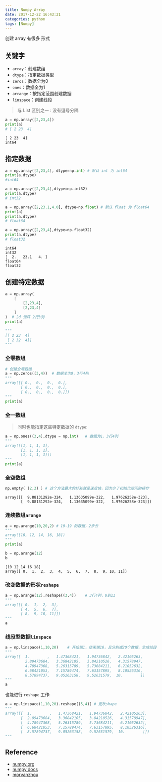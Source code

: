 ```yaml
---
title: Numpy Array 
date: 2017-12-22 16:43:21
categories: python
tags: [Numpy]   
---
```


创建 array 有很多 形式

<!-- more -->

## 关键字

- `array`：创建数组
- `dtype`：指定数据类型
- `zeros`：数据全为0
- `ones`：数据全为1
- `arrange`：按指定范围创建数据
- `linspace`：创建线段

> 与 List 区别之一 : 没有逗号分隔


```python
a = np.array([2,23,4])
print(a)
# [ 2 23  4]
```

    [ 2 23  4]
    int64


## 指定数据


```python
a = np.array([2,23,4], dtype=np.int) # 默认 int 为 int64
print(a.dtype) 
#int64

a = np.array([2,23,4],dtype=np.int32)
print(a.dtype)
# int32

a = np.array([2,23.1,4.0], dtype=np.float) # 默认 float 为 float64
print(a)
print(a.dtype)
# float64

a = np.array([2,23,4],dtype=np.float32)
print(a.dtype)
# float32
```

    int64
    int32
    [  2.   23.1   4. ]
    float64
    float32


## 创建特定数据


```python
a = np.array(
    [
        [2,23,4],
        [2,23,4]
    ]
)  # 2d 矩阵 2行3列
print(a)

"""
[[ 2 23  4]
 [ 2 32  4]]
"""
```

### 全零数组


```python
# 创建全零数组
a = np.zeros((3,4))  # 数据全为0，3行4列
"""
array([[ 0.,  0.,  0.,  0.],
       [ 0.,  0.,  0.,  0.],
       [ 0.,  0.,  0.,  0.]])
"""
print(a)
```

### 全一数组

> 同时也能指定这些特定数据的 `dtype`:


```python
a = np.ones((3,4),dtype = np.int)   # 数据为1，3行4列
"""
array([[1, 1, 1, 1],
       [1, 1, 1, 1],
       [1, 1, 1, 1]])
"""
print(a)
```

### 全空数组


```python
np.empty( (2,3) ) # 这个方法最大的好处就是速度快，因为少了初始化空间的操作
```

    array([[  9.88131292e-324,   1.13635099e-322,   1.97626258e-323],
           [  9.88131292e-324,   1.13635099e-322,   1.97626258e-323]])

### 连续数组`arange`


```python
a = np.arange(10,20,2) # 10-19 的数据，2步长
"""
array([10, 12, 14, 16, 18])
"""
print(a)

b = np.arange(12)
b
```

    [10 12 14 16 18]
    array([ 0,  1,  2,  3,  4,  5,  6,  7,  8,  9, 10, 11])

### 改变数据的形状`reshape`


```python
a = np.arange(12).reshape((3,4))    # 3行4列，0到11
"""
array([[ 0,  1,  2,  3],
       [ 4,  5,  6,  7],
       [ 8,  9, 10, 11]])
"""
a
```

### 线段型数据`linspace`


```python
a = np.linspace(1,10,20)    # 开始端1，结束端10，且分割成20个数据，生成线段
"""
array([  1.        ,   1.47368421,   1.94736842,   2.42105263,
         2.89473684,   3.36842105,   3.84210526,   4.31578947,
         4.78947368,   5.26315789,   5.73684211,   6.21052632,
         6.68421053,   7.15789474,   7.63157895,   8.10526316,
         8.57894737,   9.05263158,   9.52631579,  10.        ])
"""
a
```

也能进行 `reshape` 工作:


```python
a = np.linspace(1,10,20).reshape((5,4)) # 更改shape
"""
array([[  1.        ,   1.47368421,   1.94736842,   2.42105263],
       [  2.89473684,   3.36842105,   3.84210526,   4.31578947],
       [  4.78947368,   5.26315789,   5.73684211,   6.21052632],
       [  6.68421053,   7.15789474,   7.63157895,   8.10526316],
       [  8.57894737,   9.05263158,   9.52631579,  10.        ]])
"""
```

## Reference

- [numpy.org][1]
- [numpy docs][2]
- [morvanzhou][3]

[1]: http://www.numpy.org/
[2]: https://docs.scipy.org/doc/numpy-dev/user/quickstart.html
[3]: https://morvanzhou.github.io/tutorials/data-manipulation/np-pd/2-2-np-array/